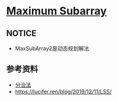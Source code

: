 # [Maximum Subarray](https://leetcode.com/problems/maximum-subarray/)

## NOTICE
 - MaxSubArray2是动态规划解法

## 参考资料
 - [分治法](https://zh.wikipedia.org/wiki/%E5%88%86%E6%B2%BB%E6%B3%95)
 - https://lucifer.ren/blog/2019/12/11/LSS/